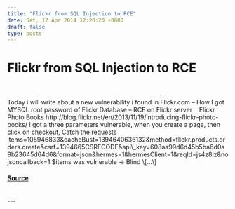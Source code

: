 ```yaml
---
title: "Flickr from SQL Injection to RCE"
date: Sat, 12 Apr 2014 12:20:20 +0000
draft: false
type: posts
---
```

# Flickr from SQL Injection to RCE

<br/>

<br/>
Today i will write about a new vulnerability i found in Flickr.com – How I got MYSQL root password of Flickr Database – RCE on Flickr server    Flickr Photo Books http://blog.flickr.net/en/2013/11/19/introducing-flickr-photo-books/ I got a three parameters vulnerable, when you create a page, then click on checkout, Catch the requests items=105946833&cacheBust=1394640636132&method=flickr.products.orders.create&csrf=1394665CSRFCODE&api\_key=608aa99d6d45b5ba6d0a9b23645d64d6&format=json&hermes=1&hermesClient=1&reqId=js4z8lz&nojsoncallback=1 $items was vulnerable -> Blind \[…\]

#### [Source](https://pwnrules.com/flickr-from-sql-injection-to-rce/)

<br/>
---
